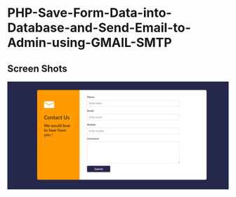 # PHP-Save-Form-Data-into-Database-and-Send-Email-to-Admin-using-GMAIL-SMTP

## Screen Shots

![Alt text](s1.jpg?raw=true "Screen Shots")
